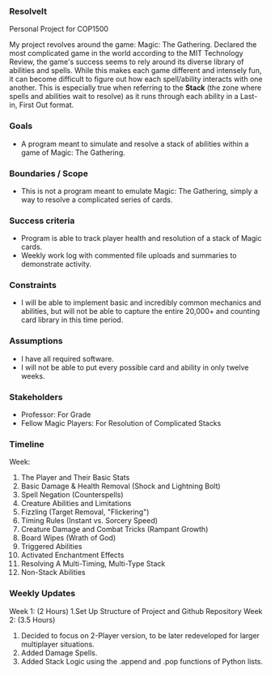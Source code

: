 ### ResolveIt
Personal Project for COP1500


My project revolves around the game: Magic: The Gathering. Declared the most complicated game in the world according to the MIT Technology Review, the game's success seems to rely around its diverse library of abilities and spells. While this makes each game different and intensely fun, it can become difficult to figure out how each spell/ability interacts with one another. This is especially true when referring to the **Stack** (the zone where spells and abilities wait to resolve) as it runs through each ability in a Last-in, First Out format. 
### Goals

-   A program meant to simulate and resolve a stack of abilities within a game of Magic: The Gathering.

### Boundaries / Scope

-   This is not a program meant to emulate Magic: The Gathering, simply a way to resolve a complicated series of cards.

### Success criteria

-   Program is able to track player health and resolution of a stack of Magic cards.
-   Weekly work log with commented file uploads and summaries to demonstrate activity.

### Constraints

-   I will be able to implement basic and incredibly common mechanics and abilities, but will not be able to capture the entire 20,000+ and counting card library in this time period.

### Assumptions

-   I have all required software.
-   I will not be able to put every possible card and ability in only twelve weeks.

### Stakeholders

-   Professor: For Grade
-  	 Fellow Magic Players: For Resolution of Complicated Stacks

### Timeline

Week:

1.   The Player and Their Basic Stats
2.   Basic Damage & Health Removal (Shock and Lightning Bolt)
3.   Spell Negation (Counterspells)
4.   Creature Abilities and Limitations 
5.   Fizzling (Target Removal, "Flickering")
6.   Timing Rules (Instant vs. Sorcery Speed)
7.   Creature Damage and Combat Tricks (Rampant Growth)
8.   Board Wipes (Wrath of God)
9.   Triggered Abilities
10.  Activated Enchantment Effects
11.  Resolving A Multi-Timing, Multi-Type Stack
12.  Non-Stack Abilities

### Weekly Updates
Week 1: (2 Hours)
1.Set Up Structure of Project and Github Repository 
Week 2: (3.5 Hours)
1.   Decided to focus on 2-Player version, to be later redeveloped for larger multiplayer situations. 
2.   Added Damage Spells. 
3.   Added Stack Logic using the .append and .pop functions of Python lists.
